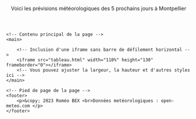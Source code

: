 <html lang="en">
<head>
    <meta charset="UTF-8">
    <!-- Ajoutez la balise meta viewport ici -->
    <meta name="viewport" content="width=device-width, initial-scale=1.0, minimum-scale=1.0">
    <title></title>
    <!-- Inclusion des fichiers CSS externes -->
    <link rel="stylesheet" type="text/css" href="background.css">
    <link rel="stylesheet" href="styles.css">
</head>
<body>
    <!-- En-tête de la page -->
    <header> 
        <p> Voici les prévisions météorologiques des 5 prochains jours à Montpellier 
        </p>
    </header>

    <!-- Contenu principal de la page -->
    <main>
        
        <!-- Inclusion d'une iframe sans barre de défilement horizontal --> 
        <iframe src="tableau.html" width="110%" height="130" frameborder="0"></iframe>
        <!-- Vous pouvez ajuster la largeur, la hauteur et d'autres styles ici -->
    </main>

    <!-- Pied de page de la page -->  
    <footer>
        <p>&copy; 2023 Roméo BEX <br>Données metéorologiques : open-meteo.com </p>
    </footer>
</body>
</html>
